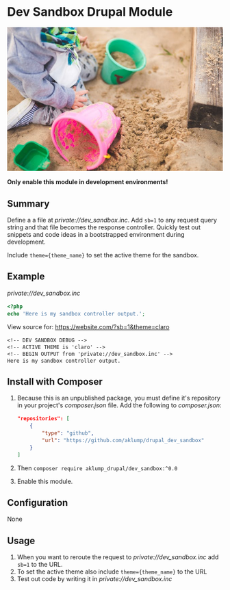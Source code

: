 # Dev Sandbox Drupal Module

![sandbox](images/sandbox.jpg)

**Only enable this module in development environments!**

## Summary

Define a a file at _private://dev_sandbox.inc_. Add `sb=1` to any request query string and that file becomes the response controller. Quickly test out snippets and code ideas in a bootstrapped environment during development.

Include `theme={theme_name}` to set the active theme for the sandbox.

## Example

_private://dev_sandbox.inc_

```php
<?php
echo 'Here is my sandbox controller output.';
```

View source for: https://website.com/?sb=1&theme=claro

```text
<!-- DEV SANDBOX DEBUG -->
<!-- ACTIVE THEME is 'claro' -->
<!-- BEGIN OUTPUT from 'private://dev_sandbox.inc' -->
Here is my sandbox controller output.
```

## Install with Composer

1. Because this is an unpublished package, you must define it's repository in your project's _composer.json_ file. Add the following to _composer.json_:

    ```json
    "repositories": [
        {
            "type": "github",
            "url": "https://github.com/aklump/drupal_dev_sandbox"
        }
    ]
    ```

1. Then `composer require aklump_drupal/dev_sandbox:^0.0`    

5. Enable this module.

## Configuration

None

## Usage

1. When you want to reroute the request to _private://dev_sandbox.inc_ add `sb=1` to the URL.
2. To set the active theme also include `theme={theme_name}` to the URL
3. Test out code by writing it in _private://dev_sandbox.inc_
